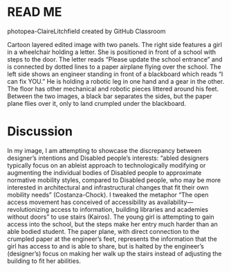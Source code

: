 # READ ME
photopea-ClaireLitchfield created by GitHub Classroom

Cartoon layered edited image with two panels. The right side features a girl in a wheelchair holding a letter. She is positioned in front of a school with steps to the door. The letter reads “Please update the school entrance” and is connected by dotted lines to a paper airplane flying over the school. The left side shows an engineer standing in front of a blackboard which reads “I can fix YOU.” He is holding a robotic leg in one hand and a gear in the other. The floor has other mechanical and robotic pieces littered around his feet. Between the two images, a black bar separates the sides, but the paper plane flies over it, only to land crumpled under the blackboard.


# Discussion
In my image, I am attempting to showcase the discrepancy between designer’s intentions and Disabled people’s interests: “abled designers typically focus on an ableist approach to technologically modifying or augmenting the individual bodies of Disabled people to approximate normative mobility styles, compared to Disabled people, who may be more interested in architectural and infrastructural changes that fit their own mobility needs” (Costanza-Chock). I tweaked the metaphor “The open access movement has conceived of accessibility as availability—revolutionizing access to information, building libraries and academies without doors” to use stairs (Kairos). The young girl is attempting to gain access into the school, but the steps make her entry much harder than an able bodied student. The paper plane, with direct connection to the crumpled paper at the engineer’s feet, represents the information that the girl has access to and is able to share, but is halted by the engineer’s (designer’s) focus on making her walk up the stairs instead of adjusting the building to fit her abilities.
